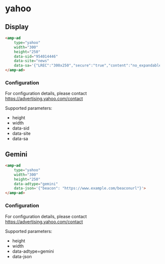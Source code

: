 <!---
Copyright 2016 The AMP HTML Authors. All Rights Reserved.

Licensed under the Apache License, Version 2.0 (the "License");
you may not use this file except in compliance with the License.
You may obtain a copy of the License at

  http://www.apache.org/licenses/LICENSE-2.0

Unless required by applicable law or agreed to in writing, software
distributed under the License is distributed on an "AS-IS" BASIS,
WITHOUT WARRANTIES OR CONDITIONS OF ANY KIND, either express or implied.
See the License for the specific language governing permissions and
limitations under the License.
-->

# yahoo

## Display

```html
<amp-ad 
    type="yahoo"
    width="300"
    height="250"
    data-sid="954014446"
    data-site="news"
    data-sa='{"LREC":"300x250","secure":"true","content":"no_expandable;"}'>
</amp-ad>
```

### Configuration

For configuration details, please contact https://advertising.yahoo.com/contact

Supported parameters:

- height
- width
- data-sid
- data-site
- data-sa

## Gemini

```html
<amp-ad 
    type="yahoo"
    width="300"
    height="250"
    data-adtype="gemini"
    data-json='{"beacon": "https://www.example.com/beaconurl"}'>
</amp-ad>
```

### Configuration

For configuration details, please contact https://advertising.yahoo.com/contact

Supported parameters:

- height
- width
- data-adtype=gemini
- data-json
